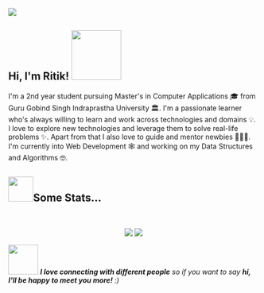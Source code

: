  ![](https://github.com/ritik307/ritik307/blob/main/images/header_.png)

<p align="center">
 <h2> Hi, I'm Ritik! <img src="https://media.giphy.com/media/bcKmIWkUMCjVm/giphy.gif" width="100"></h2>
</p>


 
 I'm a 2nd year student pursuing Master's in Computer Applications 🎓 from Guru Gobind Singh Indraprastha University 🏛. I'm a passionate learner who's always willing to learn and work across technologies and domains 💡. I love to explore new technologies and leverage them to solve real-life problems ✨. Apart from that I also love to guide and mentor newbies 👨🏻‍💻. I'm currently into Web Development 🕸️ and working on my Data Structures and Algorithms 🤓.
 
 <h2><img src="https://media.giphy.com/media/VgCDAzcKvsR6OM0uWg/giphy.gif" width="50">Some Stats...</h2>
<br>
<p align = "center">
  <img src = "https://github-readme-stats.vercel.app/api?username=ritik307&show_icons=true&theme=radical&line_height=27">
  <img src = "https://github-readme-stats.vercel.app/api/top-langs/?username=ritik307&hide=css,java,html&theme=radical">
</p>

<img src="https://media.giphy.com/media/LnQjpWaON8nhr21vNW/giphy.gif" width="60"> <em><b>I love connecting with different people</b> so if you want to say <b>hi, I'll be happy to meet you more!</b> :)</em>
